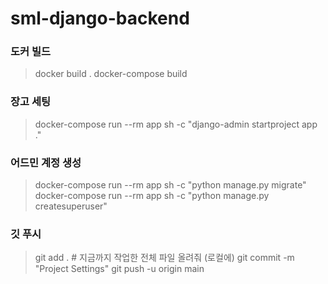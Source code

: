 # sml-django-backend

### 도커 빌드
> docker build .
> docker-compose build

### 장고 세팅
> docker-compose run --rm app sh -c "django-admin startproject app ."

### 어드민 계정 생성
> docker-compose run --rm app sh -c "python manage.py migrate"
> docker-compose run --rm app sh -c "python manage.py createsuperuser"

### 깃 푸시

> git add . # 지금까지 작업한 전체 파일 올려줘 (로컬에)
> git commit -m "Project Settings"
> git push -u origin main